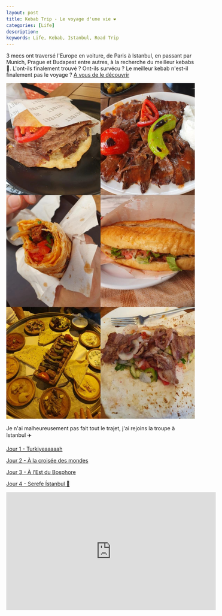 ```yaml
---
layout: post
title: Kebab Trip - Le voyage d'une vie ❤️
categories: [Life]
description:
keywords: Life, Kebab, Istanbul, Road Trip
---
```


 3 mecs ont traversé l'Europe en voiture, de Paris à Istanbul, en passant par Munich, Prague et Budapest entre autres, à la recherche du meilleur kebabs 🥙. L'ont-ils finalement trouvé ? Ont-ils survécu ? Le meilleur kebab n'est-il finalement pas le voyage ? [A vous de le découvrir](https://kebabtrip.wordpress.com)

![](/images/blog/kebab_trip.jpeg)

Je n'ai malheureusement pas fait tout le trajet, j'ai rejoins la troupe à Istanbul ✈️

[Jour 1 - Turkiyeaaaaah](
  https://kebabtrip.wordpress.com/2024/09/03/turkiyeaaaaah/
)

[Jour 2 - À la croisée des mondes](
  https://kebabtrip.wordpress.com/2024/09/04/a-la-croisee-des-mondes/
)

[Jour 3 - À l’Est du Bosphore](
  https://kebabtrip.wordpress.com/2024/09/05/a-lest-du-bosphore/
)

[Jour 4 - Serefe Ístanbul 🫡](
  https://kebabtrip.wordpress.com/2024/09/06/serefe-istanbul-%f0%9f%ab%a1/
)

<iframe width="560" height="315" src="https://www.youtube.com/embed/YhszDo__kxM?si=sVNiAOLr2FHyhibn" title="YouTube video player" frameborder="0" allow="accelerometer; autoplay; clipboard-write; encrypted-media; gyroscope; picture-in-picture; web-share" referrerpolicy="strict-origin-when-cross-origin" allowfullscreen></iframe>
